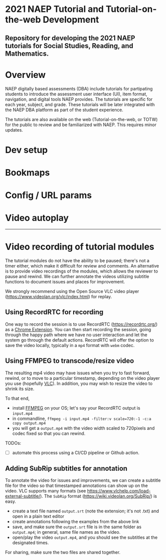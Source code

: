 # 2021 NAEP Tutorial and Tutorial-on-the-web Development

Repository for developing the 2021 NAEP tutorials for Social Studies, Reading, and Mathematics. 
----

# Overview

NAEP digitally based assessments (DBA) include tutorials for partipating students to introduce the assessment 
user interface (UI), item format, navigation, and digital tools NAEP provides. The tutorials are specific for
each year, subject, and grade. These tutorials will be later integrated with the NAEP DBA platform as part of 
the student experience.

The tutorials are also available on the web (Tutorial-on-the-web, or TOTW) for the public to review and be 
familiarized with NAEP. This requires minor updates. 

# Dev setup
# Bookmaps
# Config / URL params
# Video autoplay

----
# Video recording of tutorial modules

The tutorial modules do not have the ability to be paused; there's not a timer either, which make it difficult
for review and comments. An alternative is to provide video recordings of the modules, which allows the reviewer
to pause and rewind. We can further annotate the videos utilizing subtitle functions to document issues and 
places for improvement.

We strongly recommend using the Open Source VLC video player (https://www.videolan.org/vlc/index.html) for replay. 

## Using RecordRTC for recording

One way to record the session is to use RecordRTC (https://recordrtc.org/) as a [Chrome Extension](https://chrome.google.com/webstore/detail/recordrtc/ndcljioonkecdnaaihodjgiliohngojp
). You can then start recording the session, 
going through the happy path where we have no user interaction and let the system go through the default actions. 
RecordRTC will offer the option to save the video locally, typically in a `mp4` format with `webm` codec. 

## Using FFMPEG to transcode/resize video

The resulting mp4 video may have issues when you try to fast forward, rewind, or to move to a particular timestamp, depending
on the video player you use (hopefully [VLC](https://www.videolan.org/vlc/index.html)). In addition, you may wish to resize
the video to shrink its size.

To that end, 

- install [FFMPEG](https://www.ffmpeg.org/) on your OS; let's say your RecordRTC output is `input.mp4`
- in commandline, `ffmpeg -i input.mp4 -filter:v scale=720:-1 -c:a copy output.mp4`
- you will get a `output.mp4` with the video width scaled to 720pixels and codec fixed so that you can rewind.

TODOs:
- [ ] automate this process using a CI/CD pipeline or Github action. 

## Adding SubRip subtitles for annotation

To annotate the video for issues and improvements, we can create a subtitle file for the video so that timestamped 
annotations can show up on the video. VLC supports many formats (see https://www.vlchelp.com/load-external-subtitle/). 
The `SubRip` format (https://wiki.videolan.org/SubRip/) is easy. 

- create a text file named `output.srt` (note the extension; it's not .txt) and open in a plain text editor
- create annotations following the examples from the above link
- save, and make sure the `output.srt` file is in the same folder as `output.mp4`; in general, same file names as the video. 
- open/play the video `output.mp4`, and you should see the subtitles at the designated times. 

For sharing, make sure the two files are shared together. 

